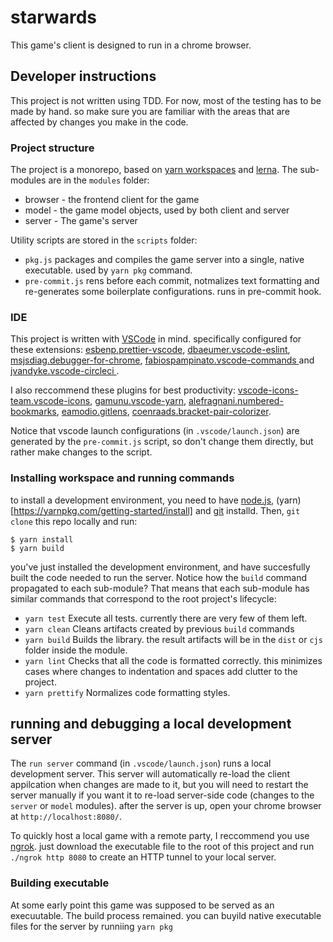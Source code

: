 # starwards

This game's client is designed to run in a chrome browser.

## Developer instructions

This project is not written using TDD. For now, most of the testing has to be made by hand. so make sure you are familiar with the areas that are affected by changes you make in the code.

### Project structure

The project is a monorepo, based on [yarn workspaces](https://classic.yarnpkg.com/en/docs/workspaces/) and [lerna](https://lerna.js.org/). The sub-modules are in the `modules` folder:

-   browser - the frontend client for the game
-   model - the game model objects, used by both client and server
-   server - The game's server

Utility scripts are stored in the `scripts` folder:

-   `pkg.js` packages and compiles the game server into a single, native executable. used by `yarn pkg` command.
-   `pre-commit.js` rens before each commit, notmalizes text formatting and re-generates some boilerplate configurations. runs in pre-commit hook.

### IDE

This project is written with [VSCode](https://code.visualstudio.com/) in mind. specifically configured for these extensions: [esbenp.prettier-vscode](https://marketplace.visualstudio.com/items?itemName=esbenp.prettier-vscode), [dbaeumer.vscode-eslint](https://marketplace.visualstudio.com/items?itemName=dbaeumer.vscode-eslint), [msjsdiag.debugger-for-chrome](https://marketplace.visualstudio.com/items?itemName=msjsdiag.debugger-for-chrome), [fabiospampinato.vscode-commands
](https://marketplace.visualstudio.com/items?itemName=fabiospampinato.vscode-commands) and [jvandyke.vscode-circleci
](https://marketplace.visualstudio.com/items?itemName=jvandyke.vscode-circleci).

I also reccommend these plugins for best productivity: [vscode-icons-team.vscode-icons](https://marketplace.visualstudio.com/items?itemName=vscode-icons-team.vscode-icons), [gamunu.vscode-yarn](https://marketplace.visualstudio.com/items?itemName=gamunu.vscode-yarn), [alefragnani.numbered-bookmarks](https://marketplace.visualstudio.com/items?itemName=alefragnani.numbered-bookmarks), [eamodio.gitlens](https://marketplace.visualstudio.com/items?itemName=eamodio.gitlens), [coenraads.bracket-pair-colorizer](https://marketplace.visualstudio.com/items?itemName=CoenraadS.bracket-pair-colorizer).

Notice that vscode launch configurations (in `.vscode/launch.json`) are generated by the `pre-commit.js` script, so don't change them directly, but rather make changes to the script.

### Installing workspace and running commands

to install a development environment, you need to have [node.js](https://nodejs.org/en/download/), (yarn)[https://yarnpkg.com/getting-started/install] and [git](https://git-scm.com/book/en/v2/Getting-Started-Installing-Git) installd.
Then, `git clone` this repo locally and run:

```
$ yarn install
$ yarn build
```

you've just installed the development environment, and have succesfully built the code needed to run the server. Notice how the `build` command propagated to each sub-module? That means that each sub-module has similar commands that correspond to the root project's lifecycle:

-   `yarn test` Execute all tests. currently there are very few of them left.
-   `yarn clean` Cleans artifacts created by previous `build` commands
-   `yarn build` Builds the library. the result artifacts will be in the `dist` or `cjs` folder inside the module.
-   `yarn lint` Checks that all the code is formatted correctly. this minimizes cases where changes to indentation and spaces add clutter to the project.
-   `yarn prettify` Normalizes code formatting styles.

## running and debugging a local development server

The `run server` command (in `.vscode/launch.json`) runs a local development server. This server will automatically re-load the client appilcation when changes are made to it, but you will need to restart the server manually if you want it to re-load server-side code (changes to the `server` or `model` modules). after the server is up, open your chrome browser at `http://localhost:8080/`.

To quickly host a local game with a remote party, I reccommend you use [ngrok](https://ngrok.com/). just download the executable file to the root of this project and run `./ngrok http 8080` to create an HTTP tunnel to your local server.

### Building executable

At some early point this game was supposed to be served as an execuutable. The build process remained. you can buyild native executable files for the server by runniing `yarn pkg`
